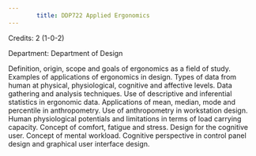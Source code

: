```yaml
---
        title: DDP722 Applied Ergonomics
---
```

Credits: 2 (1-0-2)

Department: Department of Design

Definition, origin, scope and goals of ergonomics as a field of study. Examples of applications of ergonomics in design. Types of data from human at physical, physiological, cognitive and affective levels. Data gathering and analysis techniques. Use of descriptive and inferential statistics in ergonomic data. Applications of mean, median, mode and percentile in anthropometry. Use of anthropometry in workstation design. Human physiological potentials and limitations in terms of load carrying capacity. Concept of comfort, fatigue and stress. Design for the cognitive user. Concept of mental workload. Cognitive perspective in control panel design and graphical user interface design.